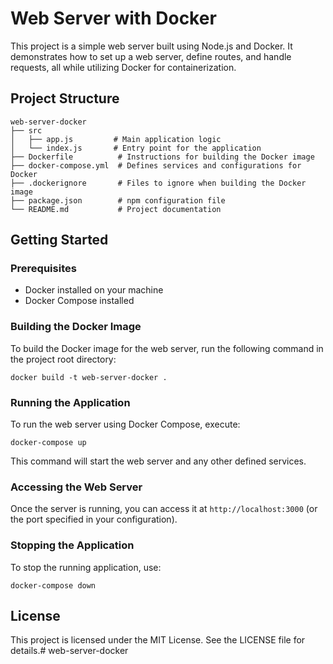 # Web Server with Docker

This project is a simple web server built using Node.js and Docker. It demonstrates how to set up a web server, define routes, and handle requests, all while utilizing Docker for containerization.

## Project Structure

```
web-server-docker
├── src
│   ├── app.js         # Main application logic
│   └── index.js       # Entry point for the application
├── Dockerfile          # Instructions for building the Docker image
├── docker-compose.yml  # Defines services and configurations for Docker
├── .dockerignore       # Files to ignore when building the Docker image
├── package.json        # npm configuration file
└── README.md           # Project documentation
```

## Getting Started

### Prerequisites

- Docker installed on your machine
- Docker Compose installed

### Building the Docker Image

To build the Docker image for the web server, run the following command in the project root directory:

```
docker build -t web-server-docker .
```

### Running the Application

To run the web server using Docker Compose, execute:

```
docker-compose up
```

This command will start the web server and any other defined services.

### Accessing the Web Server

Once the server is running, you can access it at `http://localhost:3000` (or the port specified in your configuration).

### Stopping the Application

To stop the running application, use:

```
docker-compose down
```

## License

This project is licensed under the MIT License. See the LICENSE file for details.#   w e b - s e r v e r - d o c k e r 
 
 
